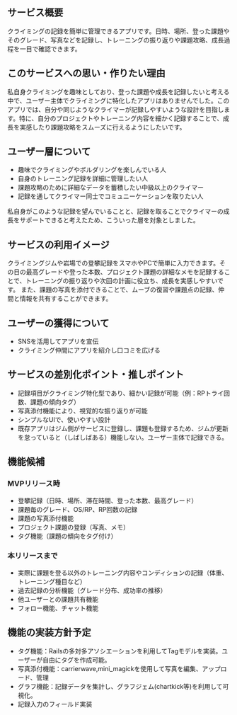 ## サービス概要
クライミングの記録を簡単に管理できるアプリです。日時、場所、登った課題やそのグレード、写真などを記録し、トレーニングの振り返りや課題攻略、成長過程を一目で確認できます。

## このサービスへの思い・作りたい理由
私自身クライミングを趣味としており、登った課題や成長を記録したいと考える中で、ユーザー主体でクライミングに特化したアプリはありませんでした。このアプリでは、自分や同じようなクライマーが記録しやすいような設計を目指します。特に、自分のプロジェクトやトレーニング内容を細かく記録することで、成長を実感したり課題攻略をスムーズに行えるようにしたいです。

## ユーザー層について
- 趣味でクライミングやボルダリングを楽しんでいる人
- 自身のトレーニング記録を詳細に管理したい人
- 課題攻略のために詳細なデータを蓄積したい中級以上のクライマー
- 記録を通してクライマー同士でコミュニーケーションを取りたい人

私自身がこのような記録を望んでいることと、記録を取ることでクライマーの成長をサポートできると考えたため、こういった層を対象としました。

## サービスの利用イメージ
クライミングジムや岩場での登攀記録をスマホやPCで簡単に入力できます。その日の最高グレードや登った本数、プロジェクト課題の詳細なメモを記録することで、トレーニングの振り返りや次回の計画に役立ち、成長を実感しやすいです。
また、課題の写真を添付できることで、ムーブの復習や課題点の記録、仲間と情報を共有することができます。

## ユーザーの獲得について
- SNSを活用してアプリを宣伝
- クライミング仲間にアプリを紹介し口コミを広げる

## サービスの差別化ポイント・推しポイント
- 記録項目がクライミング特化型であり、細かい記録が可能（例：RPトライ回数、課題の傾向タグ）
- 写真添付機能により、視覚的な振り返りが可能
- シンプルなUIで、使いやすい設計
- 既存アプリはジム側がサービスに登録し、課題も登録するため、ジムが更新を怠っていると（しばしばある）機能しない。ユーザー主体で記録できる。

## 機能候補
### MVPリリース時
- 登攀記録（日時、場所、滞在時間、登った本数、最高グレード）
- 課題毎のグレード、OS/RP、RP回数の記録
- 課題の写真添付機能
- プロジェクト課題の登録（写真、メモ）
- タグ機能（課題の傾向をタグ付け）

### 本リリースまで
- 実際に課題を登る以外のトレーニング内容やコンディションの記録（体重、トレーニング種目など）
- 過去記録の分析機能（グレード分布、成功率の推移）
- 他ユーザーとの課題共有機能
- フォロー機能、チャット機能

## 機能の実装方針予定
- タグ機能：Railsの多対多アソシエーションを利用してTagモデルを実装。ユーザーが自由にタグを作成可能。
- 写真添付機能：carrierwave,mini_magickを使用して写真を編集、アップロード、管理
- グラフ機能：記録データを集計し、グラフジェム(chartkick等)を利用して可視化。
- 記録入力のフィールド実装